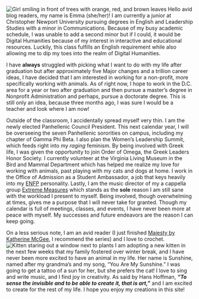 ![Girl smiling in front of trees with orange, red, and brown leaves](https://emcatonline.github.io/emcatonline/images/EMHeadshot.jpg)
Hello avid blog readers, my name is Emma (she/her)! I am currently a junior at Christopher Newport University pursuing degrees in English and Leadership Studies with a minor in Communications. Because of my busy academic schedule, I was unable to add a second minor but if I could, it would be Digital Humanities because of my interest in interactive and educational resources. Luckily, this class fulfills an English requirement while also allowing me to dip my toes into the realm of Digital Humanities.

I have **always** struggled with picking what I want to do with my life after graduation but after approximately five Major changes and a trillion career ideas, I have decided that I am interested in working for a non-profit, more specifically working with animals. As of right now, I hope to work in the D.C. area for a year or two after graduation and then pursue a master’s degree in Nonprofit Administration and perhaps, pursue a doctorate degree. This is still only an idea, because three months ago, I was sure I would be a teacher and look where I am now!

Outside of the classroom, I accidentally spread myself very thin. I am the newly elected Panhellenic Council President. This next calendar year, I will be overseeing the seven Panhellenic sororities on campus, including my chapter of Gamma Phi Beta. I also plan the Women’s Leadership Summit, which feeds right into my _raging_ feminism. By being involved with Greek life, I was given the opportunity to join Order of Omega, the Greek Leaders Honor Society. I currently volunteer at the Virginia Living Museum in the Bird and Mammal Department which has helped me realize my love for working with animals, past playing with my cats and dogs at home. I work in the Office of Admission as a Student Ambassador, a job that keys heavily into my [ENFP](https://www.16personalities.com/enfp-personality) personality. Lastly, I am the music director of my a cappella group [Extreme Measures](https://extrememeasures.weebly.com) which stands as the **sole** reason I am still sane with the workload I present to myself. Being involved, though overwhelming at times, gives me a purpose that I will never take for granted. Though my calendar is full of meetings, classes, and events, I have never been more at peace with myself. My successes and future endeavors are the reason I can keep going.

On a less serious note, I am an avid reader (I just finished [Majesty by Katherine McGee](https://www.penguinrandomhouse.com/series/9AR/american-royals), I recommend the series) and I love to crochet. ![Kitten staring out a window next to plants](http://emcatonline.github.io/emcatonline/images/Sunshine.jpg) I am adopting a new kitten in the next few weeks that my family fostered over winter break, and I have never been more excited to have an animal in my life. Her name is Sunshine, named after my grandma’s and my song, “You Are My Sunshine.” I was going to get a tattoo of a sun for her, but she prefers the cat! I love to sing and write music, and I find joy in creativity. As said by Hans Hoffman, **_“To sense the invisible and to be able to create it, that is art,”_** and I am excited to create for the rest of my life. I hope you enjoy my creations in this site! 
